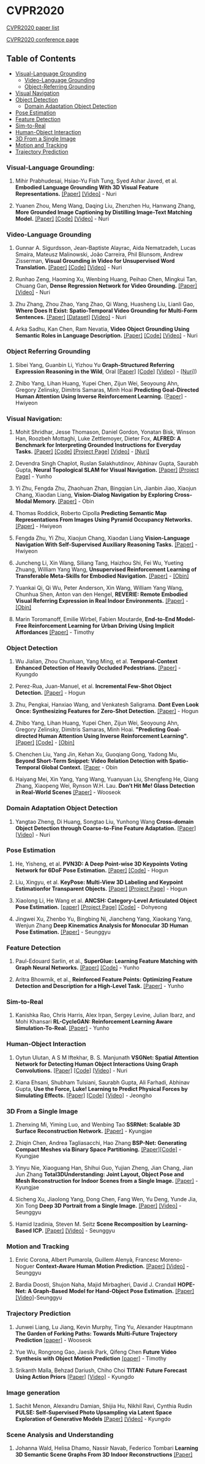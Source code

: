 # CVPR2020
[CVPR2020 paper list](http://openaccess.thecvf.com/CVPR2020.py)

[CVPR2020 conference page](http://cvpr20.com/)

## Table of Contents
  - [Visual-Language Grounding](#visual-language-grounding)
    - [Video-Language Grounding](#video-language-grounding)
    - [Object-Referring Grounding](#object-referring-grounding)
  - [Visual Navigation](#visual-navigation)
  - [Object Detection](#object-detection)
    - [Domain Adaptation Object Detection](#domain-adaptation-object-detection)
  - [Pose Estimation](#pose-estimation)
  - [Feature Detection](#feature-detection)
  - [Sim-to-Real](#sim-to-real)
  - [Human-Object Interaction](#human-object-interaction)
  - [3D From a Single Image](#3d-from-a-single-image)
  - [Motion and Tracking](#motion-and-tracking)
  - [Trajectory Prediction](#trajectory-prediction)


### Visual-Language Grounding:

1. Mihir Prabhudesai, Hsiao-Yu Fish Tung, Syed Ashar Javed, et al. **Embodied Language Grounding With 3D Visual Feature Representations.** [[Paper]](https://arxiv.org/pdf/1910.01210.pdf) [[Video]](http://d1tz9o43mm5y8k.cloudfront.net/CVPR20/CVPR20/5879/5879-1min.mp4) - Nuri

1. Yuanen Zhou, Meng Wang, Daqing Liu, Zhenzhen Hu, Hanwang Zhang, **More Grounded Image Captioning by Distilling Image-Text Matching Model.** [[Paper]](https://arxiv.org/pdf/2004.00390.pdf) [[Code]](https://github.com/YuanEZhou/Grounded-Image-Captioning) [[Video]](http://d1tz9o43mm5y8k.cloudfront.net/CVPR20/CVPR20/9267/9267-1min.mp4) - Nuri

### Video-Language Grounding

1. Gunnar A. Sigurdsson, Jean-Baptiste Alayrac, Aida Nematzadeh, Lucas Smaira, Mateusz Malinowski, João Carreira, Phil Blunsom, Andrew Zisserman, **Visual Grounding in Video for Unsupervised Word Translation.** [[Paper]](http://openaccess.thecvf.com/content_CVPR_2020/papers/Sigurdsson_Visual_Grounding_in_Video_for_Unsupervised_Word_Translation_CVPR_2020_paper.pdf) [[Code]](https://github.com/gsig/visual-grounding) [[Video]](http://d1tz9o43mm5y8k.cloudfront.net/CVPR20/CVPR20/5854/5854-1min.mp4) - Nuri

1. Runhao Zeng, Haoming Xu, Wenbing Huang, Peihao Chen, Mingkui Tan, Chuang Gan, **Dense Regression Network for Video Grounding.** [[Paper]](https://arxiv.org/pdf/2004.03545.pdf) [[Video]](http://d1tz9o43mm5y8k.cloudfront.net/CVPR20/CVPR20/1227/1227-1min.mp4) - Nuri

1. Zhu Zhang, Zhou Zhao, Yang Zhao, Qi Wang, Huasheng Liu, Lianli Gao, **Where Does It Exist: Spatio-Temporal Video Grounding for Multi-Form Sentences.** [[Paper]](https://arxiv.org/pdf/2001.06891.pdf) [[Dataset]](https://github.com/Guaranteer/VidSTG-Dataset) [[Video]](http://d1tz9o43mm5y8k.cloudfront.net/CVPR20/CVPR20/3138/3138-1min.mp4) - Nuri

1. Arka Sadhu, Kan Chen, Ram Nevatia, **Video Object Grounding Using Semantic Roles in Language Description.** [[Paper]](https://arxiv.org/pdf/2003.10606.pdf) [[Code]](https://github.com/TheShadow29/vognet-pytorch) [[Video]](http://d1tz9o43mm5y8k.cloudfront.net/CVPR20/CVPR20/2164/2164-1min.mp4) - Nuri

### Object Referring Grounding

1. Sibei Yang, Guanbin Li, Yizhou Yu **Graph-Structured Referring Expression Reasoning in the Wild**, Oral [[Paper]](http://openaccess.thecvf.com/content_CVPR_2020/papers/Yang_Graph-Structured_Referring_Expression_Reasoning_in_the_Wild_CVPR_2020_paper.pdf) [[Code]](https://github.com/sibeiyang/sgmn) [[Video]](http://d1tz9o43mm5y8k.cloudfront.net/CVPR20/CVPR20/2703/2703-oral.mp4) - [[Nuri]](nuri.md/#graph-structured-referring-expression-reasoning-in-the-wild))

2. Zhibo Yang, Lihan Huang, Yupei Chen, Zijun Wei, Seoyoung Ahn, Gregory Zelinsky, Dimitris Samaras, Minh Hoai	**Predicting Goal-Directed Human Attention Using Inverse Reinforcement Learning.** [[Paper]](http://openaccess.thecvf.com/content_CVPR_2020/papers/Yang_Predicting_Goal-Directed_Human_Attention_Using_Inverse_Reinforcement_Learning_CVPR_2020_paper.pdf) - Hwiyeon

### Visual Navigation:
1. Mohit Shridhar, Jesse Thomason, Daniel Gordon, Yonatan Bisk, Winson Han, Roozbeh Mottaghi, Luke Zettlemoyer, Dieter Fox, **ALFRED: A Benchmark for Interpreting Grounded Instructions for Everyday Tasks.** [[Paper]](https://arxiv.org/pdf/1912.01734.pdf) [[Code]](https://github.com/askforalfred/alfred) [[Project Page]](https://askforalfred.com/) [[Video]](https://youtu.be/1XoRLNmXffo) - [[Nuri]](nuri.md/#alfred-a-benchmark-for-interpreting-grounded-instructions-for-everyday-tasks)

2. Devendra Singh Chaplot, Ruslan Salakhutdinov, Abhinav Gupta, Saurabh Gupta, **Neural Topological SLAM for Visual Navigation.** [[Paper]](http://www.cs.cmu.edu/~dchaplot/papers/cvpr20_neural_topological_slam.pdf) [[Project Page]](http://www.cs.cmu.edu/~dchaplot/projects/neural-topological-slam.html) - Yunho

3. Yi Zhu, Fengda Zhu, Zhaohuan Zhan, Bingqian Lin, Jianbin Jiao, Xiaojun Chang, Xiaodan Liang, **Vision-Dialog Navigation by Exploring Cross-Modal Memory.** [[Paper]](http://openaccess.thecvf.com/content_CVPR_2020/papers/Zhu_Vision-Dialog_Navigation_by_Exploring_Cross-Modal_Memory_CVPR_2020_paper.pdf) - Obin

4. Thomas Roddick, Roberto Cipolla	**Predicting Semantic Map Representations From Images Using Pyramid Occupancy Networks.** [[Paper]](http://openaccess.thecvf.com/content_CVPR_2020/papers/Roddick_Predicting_Semantic_Map_Representations_From_Images_Using_Pyramid_Occupancy_Networks_CVPR_2020_paper.pdf) - Hwiyeon

5. Fengda Zhu, Yi Zhu, Xiaojun Chang, Xiaodan Liang	**Vision-Language Navigation With Self-Supervised Auxiliary Reasoning Tasks.** [[Paper]](http://openaccess.thecvf.com/content_CVPR_2020/papers/Zhu_Vision-Language_Navigation_With_Self-Supervised_Auxiliary_Reasoning_Tasks_CVPR_2020_paper.pdf) - Hwiyeon

6. Juncheng Li, Xin Wang, Siliang Tang, Haizhou Shi, Fei Wu, Yueting Zhuang, William Yang Wang, **Unsupervised Reinforcement Learning of Transferable Meta-Skills for Embodied Navigation.** [[Paper]](http://openaccess.thecvf.com/content_CVPR_2020/papers/Li_Unsupervised_Reinforcement_Learning_of_Transferable_Meta-Skills_for_Embodied_Navigation_CVPR_2020_paper.pdf) - [[Obin]](https://www.notion.so/obstudy/Unsupervised-Reinforcement-Learning-of-Transferable-Meta-Skills-for-Embodied-Navigation-c19c6fb0fb644b54af2b57e5e4d9f3c8)

7. Yuankai Qi, Qi Wu, Peter Anderson, Xin Wang, William Yang Wang, Chunhua Shen, Anton van den Hengel, **REVERIE: Remote Embodied Visual Referring Expression in Real Indoor Environments.** [[Paper]](http://openaccess.thecvf.com/content_CVPR_2020/papers/Qi_REVERIE_Remote_Embodied_Visual_Referring_Expression_in_Real_Indoor_Environments_CVPR_2020_paper.pdf) - [[Obin]](https://www.notion.so/obstudy/941787944cf4495d893d91e5c6ffa9ab)

8. Marin Toromanoff, Emilie Wirbel, Fabien Moutarde, **End-to-End Model-Free Reinforcement Learning for Urban Driving Using Implicit Affordances** [[Paper]](http://openaccess.thecvf.com/content_CVPR_2020/papers/Toromanoff_End-to-End_Model-Free_Reinforcement_Learning_for_Urban_Driving_Using_Implicit_Affordances_CVPR_2020_paper.pdf) - Timothy

### Object Detection
1. Wu Jialian, Zhou Chunluan, Yang Ming, et al. **Temporal-Context Enhanced Detection of Heavily Occluded Pedestrians.** [[Paper]](https://cse.buffalo.edu/~jsyuan/papers/2020/TFAN.pdf) - Kyungdo

2. Perez-Rua, Juan-Manuel, et al. **Incremental Few-Shot Object Detection.** [[Paper]](https://arxiv.org/pdf/2003.04668.pdf) - Hogun

3. Zhu, Pengkai, Hanxiao Wang, and Venkatesh Saligrama. **Dont Even Look Once: Synthesizing Features for Zero-Shot Detection.** [[Paper]](https://arxiv.org/pdf/1911.07933.pdf) - Hogun

4. Zhibo Yang, Lihan Huang, Yupei Chen, Zijun Wei, Seoyoung Ahn, Gregory Zelinsky, Dimitris Samaras, Minh Hoai. **"Predicting Goal-directed Human Attention Using Inverse Reinforcement Learning".**  [[Paper]](https://arxiv.org/pdf/2005.14310.pdf) [[Code]](https://github.com/cvlab-stonybrook/Scanpath_Prediction) - [[Obin]](https://www.notion.so/obstudy/Predicting-Goal-directed-Human-Attention-Using-IRL-45f2d11189654523a1d53c8f143fa1b9)

5. Chenchen Liu, Yang Jin, Kehan Xu, Guoqiang Gong, Yadong Mu, **Beyond Short-Term Snippet: Video Relation Detection with Spatio-Temporal Global Context.** [[Paper](http://openaccess.thecvf.com/content_CVPR_2020/papers/Liu_Beyond_Short-Term_Snippet_Video_Relation_Detection_With_Spatio-Temporal_Global_Context_CVPR_2020_paper.pdf) - Obin

6. Haiyang Mei, Xin Yang, Yang Wang, Yuanyuan Liu, Shengfeng He, Qiang Zhang, Xiaopeng Wei, Rynson W.H. Lau.  **Don’t Hit Me! Glass Detection in Real-World Scenes** [[Paper]](http://openaccess.thecvf.com/content_CVPR_2020/papers/Mei_Dont_Hit_Me_Glass_Detection_in_Real-World_Scenes_CVPR_2020_paper.pdf) - Wooseok

### Domain Adaptation Object Detection
1. Yangtao Zheng, Di Huang, Songtao Liu, Yunhong Wang **Cross-domain Object Detection through Coarse-to-Fine Feature Adaptation.** [[Paper]](http://openaccess.thecvf.com/content_CVPR_2020/papers/Zheng_Cross-domain_Object_Detection_through_Coarse-to-Fine_Feature_Adaptation_CVPR_2020_paper.pdf) [[Video]](http://d1tz9o43mm5y8k.cloudfront.net/CVPR20/CVPR20/8151/8151-1min.mp4) - Nuri

### Pose Estimation
1. He, Yisheng, et al. **PVN3D: A Deep Point-wise 3D Keypoints Voting Network for 6DoF Pose Estimation.** [[Paper]](https://arxiv.org/pdf/1911.04231.pdf) [[Code]](https://github.com/ethnhe/PVN3D) - Hogun

2. Liu, Xingyu, et al. **KeyPose: Multi-View 3D Labeling and Keypoint Estimationfor Transparent Objects.** [[Paper]](https://arxiv.org/pdf/1912.02805.pdf) [[Project Page]](https://sites.google.com/view/keypose) - Hogun

3. Xiaolong Li, He Wang et al. **ANCSH: Category-Level Articulated Object Pose Estimation.** [[paper]](https://arxiv.org/pdf/1912.11913.pdf) [[Project Page]](https://articulated-pose.github.io/) [[Code]](https://github.com/dragonlong/articulated-pose) - Dohyeong

4. Jingwei Xu, Zhenbo Yu, Bingbing Ni, Jiancheng Yang, Xiaokang Yang, Wenjun Zhang **Deep Kinematics Analysis for Monocular 3D Human Pose Estimation.** [[Paper]](http://openaccess.thecvf.com/content_CVPR_2020/papers/Xu_Deep_Kinematics_Analysis_for_Monocular_3D_Human_Pose_Estimation_CVPR_2020_paper.pdf) - Seunggyu

### Feature Detection
1. Paul-Edouard Sarlin, et al., **SuperGlue: Learning Feature Matching with Graph Neural Networks.** [[Paper]](https://arxiv.org/pdf/1911.11763.pdf) [[Code]](https://github.com/magicleap/SuperGluePretrainedNetwork) - Yunho

2. Aritra Bhowmik, et al., **Reinforced Feature Points: Optimizing Feature Detection and Description for a High-Level Task.** [[Paper]](https://arxiv.org/pdf/1912.00623.pdf) - Yunho

### Sim-to-Real
1. Kanishka Rao, Chris Harris, Alex Irpan, Sergey Levine, Julian Ibarz, and Mohi Khansari **RL-CycleGAN: Reinforcement Learning Aware Simulation-To-Real.** [[Paper]](http://openaccess.thecvf.com/content_CVPR_2020/papers/Rao_RL-CycleGAN_Reinforcement_Learning_Aware_Simulation-to-Real_CVPR_2020_paper.pdf) - Yunho

### Human-Object Interaction

1. Oytun Ulutan, A S M Iftekhar, B. S. Manjunath	**VSGNet: Spatial Attention Network for Detecting Human Object Interactions Using Graph Convolutions.** [[Paper]](http://openaccess.thecvf.com/content_CVPR_2020/papers/Ulutan_VSGNet_Spatial_Attention_Network_for_Detecting_Human_Object_Interactions_Using_CVPR_2020_paper.pdf) [[Code]](https://github.com/ASMIftekhar/VSGNet) [[Video]](http://d1tz9o43mm5y8k.cloudfront.net/CVPR20/CVPR20/7850/7850-1min.mp4) - Nuri

2. Kiana Ehsani, Shubham Tulsiani, Saurabh Gupta, Ali Farhadi, Abhinav Gupta, **Use the Force, Luke! Learning to Predict Physical Forces by Simulating Effects.** [[Paper]](https://arxiv.org/pdf/2003.12045.pdf) [[Code]](https://ehsanik.github.io/forcecvpr2020/) [[Video]](http://d1tz9o43mm5y8k.cloudfront.net/CVPR20/CVPR20/3095/3095-oral.mp4) - Jeongho

### 3D From a Single Image

1. Zhenxing Mi, Yiming Luo, and Wenbing Tao **SSRNet: Scalable 3D Surface Reconstruction Network.** [[Paper]](http://openaccess.thecvf.com/content_CVPR_2020/papers/Mi_SSRNet_Scalable_3D_Surface_Reconstruction_Network_CVPR_2020_paper.pdf) - Kyungjae

2. Zhiqin Chen, Andrea Tagliasacchi, Hao Zhang **BSP-Net: Generating Compact Meshes via Binary Space Partitioning.** [[Paper]](http://openaccess.thecvf.com/content_CVPR_2020/papers/Chen_BSP-Net_Generating_Compact_Meshes_via_Binary_Space_Partitioning_CVPR_2020_paper.pdf)[[Code]](https://github.com/czq142857/BSP-NET-original) - Kyungjae

3. Yinyu Nie, Xiaoguang Han, Shihui Guo, Yujian Zheng, Jian Chang, Jian Jun Zhang **Total3DUnderstanding: Joint Layout, Object Pose and Mesh Reconstruction for Indoor Scenes from a Single Image.** [[Paper]](http://openaccess.thecvf.com/content_CVPR_2020/papers/Nie_Total3DUnderstanding_Joint_Layout_Object_Pose_and_Mesh_Reconstruction_for_Indoor_CVPR_2020_paper.pdf) - Kyungjae

4. Sicheng Xu, Jiaolong Yang, Dong Chen, Fang Wen, Yu Deng, Yunde Jia, Xin Tong **Deep 3D Portrait from a Single Image.** [[Paper]](http://openaccess.thecvf.com/content_CVPR_2020/papers/Xu_Deep_3D_Portrait_From_a_Single_Image_CVPR_2020_paper.pdf) [[Video]](http://cvpr20.com/event/deep-3d-portrait-from-a-single-image-2/) - Seunggyu

5. Hamid Izadinia, Steven M. Seitz **Scene Recomposition by Learning-Based ICP.** [[Paper]](http://openaccess.thecvf.com/content_CVPR_2020/papers/Izadinia_Scene_Recomposition_by_Learning-Based_ICP_CVPR_2020_paper.pdf) [[Video]](http://cvpr20.com/event/scene-recomposition-by-learning-based-icp/) - Seunggyu

### Motion and Tracking

1. Enric Corona, Albert Pumarola, Guillem Alenyà, Francesc Moreno-Noguer **Context-Aware Human Motion Prediction.** [[Paper]](http://openaccess.thecvf.com/content_CVPR_2020/papers/Corona_Context-Aware_Human_Motion_Prediction_CVPR_2020_paper.pdf) [[Video]](http://cvpr20.com/event/context-aware-human-motion-prediction/) - Seunggyu

2. Bardia Doosti, Shujon Naha, Majid Mirbagheri, David J. Crandall **HOPE-Net: A Graph-Based Model for Hand-Object Pose Estimation.** [[Paper]](http://openaccess.thecvf.com/content_CVPR_2020/papers/Doosti_HOPE-Net_A_Graph-Based_Model_for_Hand-Object_Pose_Estimation_CVPR_2020_paper.pdf) [[Video]](http://cvpr20.com/event/hope-net-a-graph-based-model-for-hand-object-pose-estimation/)-Seunggyu

### Trajectory Prediction

1. Junwei Liang, Lu Jiang, Kevin Murphy, Ting Yu, Alexander Hauptmann **The Garden of Forking Paths: Towards Multi-Future Trajectory Prediction** [[paper]](http://openaccess.thecvf.com/content_CVPR_2020/papers/Liang_The_Garden_of_Forking_Paths_Towards_Multi-Future_Trajectory_Prediction_CVPR_2020_paper.pdf) - Wooseok

2. Yue Wu, Rongrong Gao, Jaesik Park, Qifeng Chen **Future Video Synthesis with Object Motion Prediction** [[paper]](http://openaccess.thecvf.com/content_CVPR_2020/papers/Wu_Future_Video_Synthesis_With_Object_Motion_Prediction_CVPR_2020_paper.pdf) - Timothy

3. Srikanth Malla, Behzad Dariush, Chiho Choi **TITAN: Future Forecast Using Action Priors** [[Paper]](http://openaccess.thecvf.com/content_CVPR_2020/papers/Malla_TITAN_Future_Forecast_Using_Action_Priors_CVPR_2020_paper.pdf) [[Video]](http://cvpr20.s3-website-us-west-2.amazonaws.com/CVPR20/CVPR20/7874/7874-oral.mp4) - Kyungdo

### Image generation
1. Sachit Menon, Alexandru Damian, Shijia Hu, Nikhil Ravi, Cynthia Rudin **PULSE: Self-Supervised Photo Upsampling via Latent Space Exploration of Generative Models** [[Paper]](http://openaccess.thecvf.com/content_CVPR_2020/papers/Menon_PULSE_Self-Supervised_Photo_Upsampling_via_Latent_Space_Exploration_of_Generative_CVPR_2020_paper.pdf) [[Video]](http://cvpr20.s3-website-us-west-2.amazonaws.com/CVPR20/CVPR20/9879/9879-1min.mp4) - Kyungdo

### Scene Analysis and Understanding
1. Johanna Wald, Helisa Dhamo, Nassir Navab, Federico Tombari **Learning 3D Semantic Scene Graphs From 3D Indoor Reconstructions** [[Paper]](https://arxiv.org/pdf/2004.03967.pdf)
